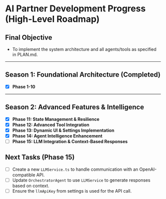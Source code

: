 # AI Partner Development Progress (High-Level Roadmap)

## Final Objective
- To implement the system architecture and all agents/tools as specified in PLAN.md.

---

## Season 1: Foundational Architecture (Completed)
- [x] **Phase 1-10**

---

## Season 2: Advanced Features & Intelligence

- [x] **Phase 11: State Management & Resilience**
- [x] **Phase 12: Advanced Tool Integration**
- [x] **Phase 13: Dynamic UI & Settings Implementation**
- [x] **Phase 14: Agent Intelligence Enhancement**
- [ ] **Phase 15: LLM Integration & Context-Based Responses**

## Next Tasks (Phase 15)
- [ ] Create a new `LLMService.ts` to handle communication with an OpenAI-compatible API.
- [ ] Update `OrchestratorAgent` to use `LLMService` to generate responses based on context.
- [ ] Ensure the `llmApiKey` from settings is used for the API call.
